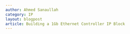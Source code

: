```yaml
---
author: Ahmed Sanaullah
category: IP
layout: blogpost
article: Building a 1Gb Ethernet Controller IP Block
---
```

